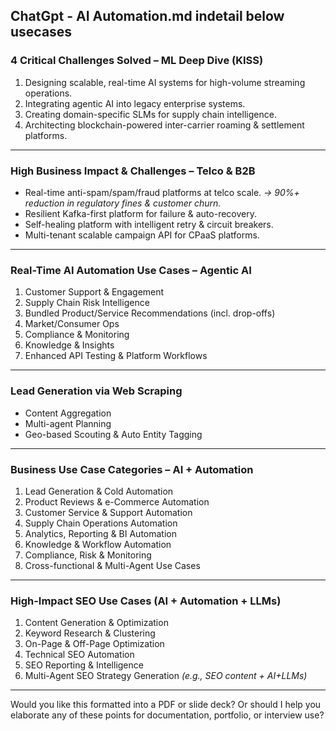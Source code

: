 ChatGpt - AI Automation.md indetail below usecases
---

### **4 Critical Challenges Solved – ML Deep Dive (KISS)**

1. Designing scalable, real-time AI systems for high-volume streaming operations.
2. Integrating agentic AI into legacy enterprise systems.
3. Creating domain-specific SLMs for supply chain intelligence.
4. Architecting blockchain-powered inter-carrier roaming & settlement platforms.

---

### **High Business Impact & Challenges – Telco & B2B**

* Real-time anti-spam/spam/fraud platforms at telco scale.
  *→ 90%+ reduction in regulatory fines & customer churn.*
* Resilient Kafka-first platform for failure & auto-recovery.
* Self-healing platform with intelligent retry & circuit breakers.
* Multi-tenant scalable campaign API for CPaaS platforms.

---

### **Real-Time AI Automation Use Cases – Agentic AI**

1. Customer Support & Engagement
2. Supply Chain Risk Intelligence
3. Bundled Product/Service Recommendations (incl. drop-offs)
4. Market/Consumer Ops
5. Compliance & Monitoring
6. Knowledge & Insights
7. Enhanced API Testing & Platform Workflows

---

### **Lead Generation via Web Scraping**

* Content Aggregation
* Multi-agent Planning
* Geo-based Scouting & Auto Entity Tagging

---

### **Business Use Case Categories – AI + Automation**

1. Lead Generation & Cold Automation
2. Product Reviews & e-Commerce Automation
3. Customer Service & Support Automation
4. Supply Chain Operations Automation
5. Analytics, Reporting & BI Automation
6. Knowledge & Workflow Automation
7. Compliance, Risk & Monitoring
8. Cross-functional & Multi-Agent Use Cases

---

### **High-Impact SEO Use Cases (AI + Automation + LLMs)**

1. Content Generation & Optimization
2. Keyword Research & Clustering
3. On-Page & Off-Page Optimization
4. Technical SEO Automation
5. SEO Reporting & Intelligence
6. Multi-Agent SEO Strategy Generation
   *(e.g., SEO content + AI+LLMs)*

---

Would you like this formatted into a PDF or slide deck? Or should I help you elaborate any of these points for documentation, portfolio, or interview use?
